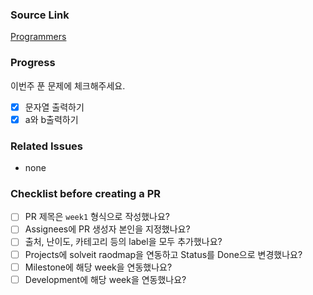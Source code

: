 ### Source Link

[Programmers](https://school.programmers.co.kr/learn/challenges?order=recent&levels=0&languages=javascript&page=1)

### Progress

이번주 푼 문제에 체크해주세요.

- [x] 문자열 출력하기
- [x] a와 b출력하기

### Related Issues

<!--
- [관련 이슈 번호, e.g., question #123]
- 없으면 none
-->

- none

### Checklist before creating a PR

- [ ] PR 제목은 `week1` 형식으로 작성했나요?
- [ ] Assignees에 PR 생성자 본인을 지정했나요?
- [ ] 출처, 난이도, 카테고리 등의 label을 모두 추가했나요?
- [ ] Projects에 solveit raodmap을 연동하고 Status를 Done으로 변경했나요?
- [ ] Milestone에 해당 week을 연동했나요?
- [ ] Development에 해당 week을 연동했나요?
